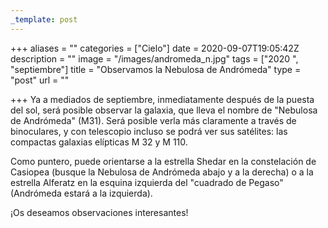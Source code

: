 ```yaml
---
_template: post
---
```




+++
aliases = ""
categories = ["Cielo"]
date = 2020-09-07T19:05:42Z
description = ""
image = "/images/andromeda_n.jpg"
tags = ["2020 ", "septiembre"]
title = "Observamos la Nebulosa de Andrómeda"
type = "post"
url = ""

+++
Ya a mediados de septiembre, inmediatamente después de la puesta del sol, será posible observar la galaxia, que lleva el nombre de "Nebulosa de Andrómeda" (M31). Será posible verla más claramente a través de binoculares, y con telescopio incluso se podrá ver sus satélites: las compactas galaxias elípticas M 32 y M 110.  
  
Como puntero, puede orientarse a la estrella Shedar en la constelación de Casiopea (busque la Nebulosa de Andrómeda abajo y a la derecha) o a la estrella Alferatz en la esquina izquierda del "cuadrado de Pegaso" (Andrómeda estará a la izquierda).  
  
¡Os deseamos observaciones interesantes!
